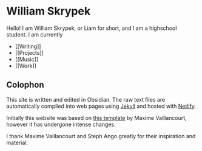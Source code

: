 # William Skrypek
Hello! I am William Skrypek, or Liam for short, and I am a highschool student. I am currently
- [[Writing]]
- [[Projects]]
- [[Music]]
- [[Work]]

## Colophon

This site is written and edited in Obsidian. The raw text files are automatically compiled into web pages using [Jekyll](https://jekyllrb.com/) and hosted with [Netlify](https://www.netlify.com/).

Initially this website was based on [this template](https://github.com/maximevaillancourt/digital-garden-jekyll-template) by Maxime Vaillancourt, however it has undergone intense changes.

I thank Maxime Vaillancourt and Steph Ango greatly for their inspiration and material.